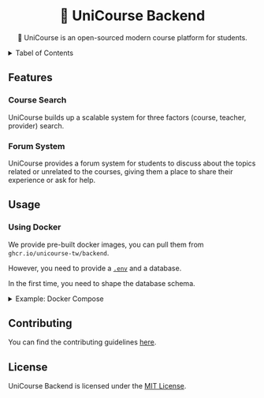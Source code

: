<br />
<div align="center">

# 🦄 UniCourse Backend

🦄 UniCourse is an open-sourced modern course platform for students.

</div>

<!-- TABLE OF CONTENTS -->
<details>
  <summary>Tabel of Contents</summary>

- [🦄 UniCourse Backend](#-unicourse-backend)
  - [Features](#features)
    - [Course Search](#course-search)
    - [Forum System](#forum-system)
  - [Usage](#usage)
    - [Using Docker](#using-docker)
  - [Contributing](#contributing)
  - [License](#license)

</details>

## Features

### Course Search

UniCourse builds up a scalable system for three factors (course, teacher, provider) search.

### Forum System

UniCourse provides a forum system for students to discuss about the topics related or unrelated to the courses, giving them a place to share their experience or ask for help.

## Usage

### Using Docker

We provide pre-built docker images, you can pull them from `ghcr.io/unicourse-tw/backend`.

However, you need to provide a [`.env`](./.env) and a database.

In the first time, you need to shape the database schema.

<details>
<summary>Example: Docker Compose</summary>

```yml
# docker-compose.yml
version: "3.9"
name: UniCourse

services:
  backend:
    image: ghcr.io/unicourse-tw/backend:latest
    container_name: unicourse
    restart: unless-stopped
    ports:
      - "${BACKEND_PORT}:${BACKEND_PORT}"
    env_file:
      - .env
    depends_on:
      - db

  db:
    image: postgres:15-alpine
    container_name: unicourse-db
    restart: unless-stopped
    env_file:
      - .env
    expose:
      - 5432:5432
    volumes:
      - postgres-data:/var/lib/postgresql/data

volumes:
  postgres-data: {}
```

</details>

## Contributing

You can find the contributing guidelines [here](./CONTRIBUTING.md).

## License

UniCourse Backend is licensed under the [MIT License](./LICENSE.md).
